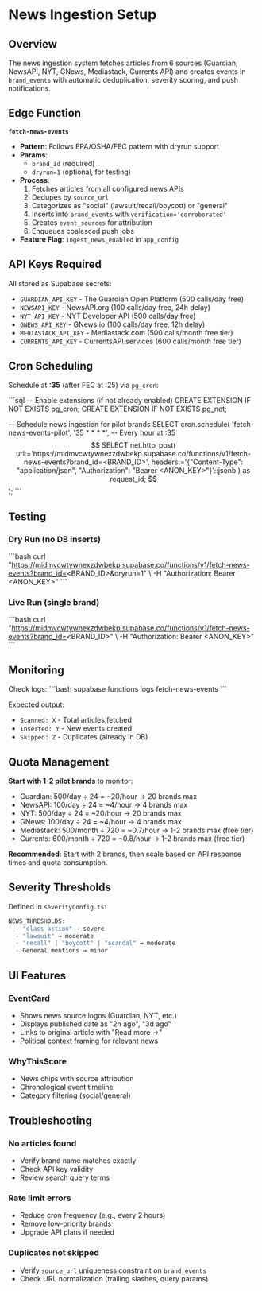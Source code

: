 # News Ingestion Setup

## Overview
The news ingestion system fetches articles from 6 sources (Guardian, NewsAPI, NYT, GNews, Mediastack, Currents API) and creates events in `brand_events` with automatic deduplication, severity scoring, and push notifications.

## Edge Function

**`fetch-news-events`**
- **Pattern**: Follows EPA/OSHA/FEC pattern with dryrun support
- **Params**: 
  - `brand_id` (required)
  - `dryrun=1` (optional, for testing)
- **Process**:
  1. Fetches articles from all configured news APIs
  2. Dedupes by `source_url`
  3. Categorizes as "social" (lawsuit/recall/boycott) or "general"
  4. Inserts into `brand_events` with `verification='corroborated'`
  5. Creates `event_sources` for attribution
  6. Enqueues coalesced push jobs
- **Feature Flag**: `ingest_news_enabled` in `app_config`

## API Keys Required

All stored as Supabase secrets:
- `GUARDIAN_API_KEY` - The Guardian Open Platform (500 calls/day free)
- `NEWSAPI_KEY` - NewsAPI.org (100 calls/day free, 24h delay)
- `NYT_API_KEY` - NYT Developer API (500 calls/day free)
- `GNEWS_API_KEY` - GNews.io (100 calls/day free, 12h delay)
- `MEDIASTACK_API_KEY` - Mediastack.com (500 calls/month free tier)
- `CURRENTS_API_KEY` - CurrentsAPI.services (600 calls/month free tier)

## Cron Scheduling

Schedule at **:35** (after FEC at :25) via `pg_cron`:

\`\`\`sql
-- Enable extensions (if not already enabled)
CREATE EXTENSION IF NOT EXISTS pg_cron;
CREATE EXTENSION IF NOT EXISTS pg_net;

-- Schedule news ingestion for pilot brands
SELECT cron.schedule(
  'fetch-news-events-pilot',
  '35 * * * *', -- Every hour at :35
  $$
  SELECT net.http_post(
    url:='https://midmvcwtywnexzdwbekp.supabase.co/functions/v1/fetch-news-events?brand_id=<BRAND_ID>',
    headers:='{"Content-Type": "application/json", "Authorization": "Bearer <ANON_KEY>"}'::jsonb
  ) as request_id;
  $$
);
\`\`\`

## Testing

### Dry Run (no DB inserts)
\`\`\`bash
curl "https://midmvcwtywnexzdwbekp.supabase.co/functions/v1/fetch-news-events?brand_id=<BRAND_ID>&dryrun=1" \\
  -H "Authorization: Bearer <ANON_KEY>"
\`\`\`

### Live Run (single brand)
\`\`\`bash
curl "https://midmvcwtywnexzdwbekp.supabase.co/functions/v1/fetch-news-events?brand_id=<BRAND_ID>" \\
  -H "Authorization: Bearer <ANON_KEY>"
\`\`\`

## Monitoring

Check logs:
\`\`\`bash
supabase functions logs fetch-news-events
\`\`\`

Expected output:
- `Scanned: X` - Total articles fetched
- `Inserted: Y` - New events created
- `Skipped: Z` - Duplicates (already in DB)

## Quota Management

**Start with 1-2 pilot brands** to monitor:
- Guardian: 500/day ÷ 24 = ~20/hour → 20 brands max
- NewsAPI: 100/day ÷ 24 = ~4/hour → 4 brands max
- NYT: 500/day ÷ 24 = ~20/hour → 20 brands max
- GNews: 100/day ÷ 24 = ~4/hour → 4 brands max
- Mediastack: 500/month ÷ 720 = ~0.7/hour → 1-2 brands max (free tier)
- Currents: 600/month ÷ 720 = ~0.8/hour → 1-2 brands max (free tier)

**Recommended**: Start with 2 brands, then scale based on API response times and quota consumption.

## Severity Thresholds

Defined in `severityConfig.ts`:

```typescript
NEWS_THRESHOLDS:
  - "class action" → severe
  - "lawsuit" → moderate  
  - "recall" | "boycott" | "scandal" → moderate
  - General mentions → minor
```

## UI Features

### EventCard
- Shows news source logos (Guardian, NYT, etc.)
- Displays published date as "2h ago", "3d ago"
- Links to original article with "Read more →"
- Political context framing for relevant news

### WhyThisScore
- News chips with source attribution
- Chronological event timeline
- Category filtering (social/general)

## Troubleshooting

### No articles found
- Verify brand name matches exactly
- Check API key validity
- Review search query terms

### Rate limit errors
- Reduce cron frequency (e.g., every 2 hours)
- Remove low-priority brands
- Upgrade API plans if needed

### Duplicates not skipped
- Verify `source_url` uniqueness constraint on `brand_events`
- Check URL normalization (trailing slashes, query params)
